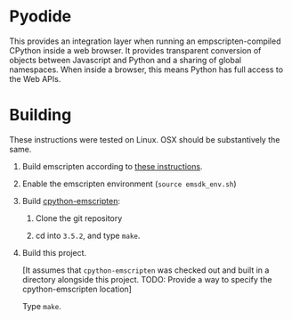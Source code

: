# Pyodide

This provides an integration layer when running an empscripten-compiled CPython
inside a web browser. It provides transparent conversion of objects between
Javascript and Python and a sharing of global namespaces. When inside a browser,
this means Python has full access to the Web APIs.

# Building

These instructions were tested on Linux. OSX should be substantively the same.

1. Build emscripten according to [these
   instructions](https://developer.mozilla.org/en-US/docs/WebAssembly/C_to_wasm).

2. Enable the emscripten environment (`source emsdk_env.sh`)

3. Build [cpython-emscripten](https://github.com/dgym/cpython-emscripten):

   1. Clone the git repository

   2. cd into `3.5.2`, and type `make`.

4. Build this project.

   [It assumes that `cpython-emscripten` was checked out and built in a
   directory alongside this project. TODO: Provide a way to specify the
   cpython-emscripten location]

   Type `make`.
